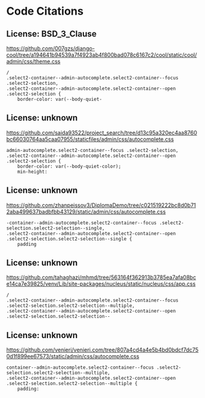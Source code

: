 # Code Citations

## License: BSD_3_Clause
https://github.com/007gzs/django-cool/tree/a194641b94539a7f4923ab4f800bad078c6167c2/cool/static/cool/admin/css/theme.css

```
/
.select2-container--admin-autocomplete.select2-container--focus .select2-selection,
.select2-container--admin-autocomplete.select2-container--open .select2-selection {
    border-color: var(--body-quiet-
```


## License: unknown
https://github.com/saida93522/project_search/tree/d13c95a320ec4aa8760bc66030764aa5caa07955/staticfiles/admin/css/autocomplete.css

```
admin-autocomplete.select2-container--focus .select2-selection,
.select2-container--admin-autocomplete.select2-container--open .select2-selection {
    border-color: var(--body-quiet-color);
    min-height:
```


## License: unknown
https://github.com/zhanpeissov3/DiplomaDemo/tree/c021519222bc8d0b712aba499637badbfbb43129/static/admin/css/autocomplete.css

```
-container--admin-autocomplete.select2-container--focus .select2-selection.select2-selection--single,
.select2-container--admin-autocomplete.select2-container--open .select2-selection.select2-selection--single {
    padding
```


## License: unknown
https://github.com/tahaghazi/mhmd/tree/563164f362913b3785ea7afa08bce14ca7e39825/venv/Lib/site-packages/nucleus/static/nucleus/css/app.css

```
/
.select2-container--admin-autocomplete.select2-container--focus .select2-selection.select2-selection--multiple,
.select2-container--admin-autocomplete.select2-container--open .select2-selection.select2-selection--
```


## License: unknown
https://github.com/venieri/venieri.com/tree/807a4cd4a4e5b4bd0bdcf7dc750d1f899ee67573/static/admin/css/autocomplete.css

```
container--admin-autocomplete.select2-container--focus .select2-selection.select2-selection--multiple,
.select2-container--admin-autocomplete.select2-container--open .select2-selection.select2-selection--multiple {
    padding:
```

